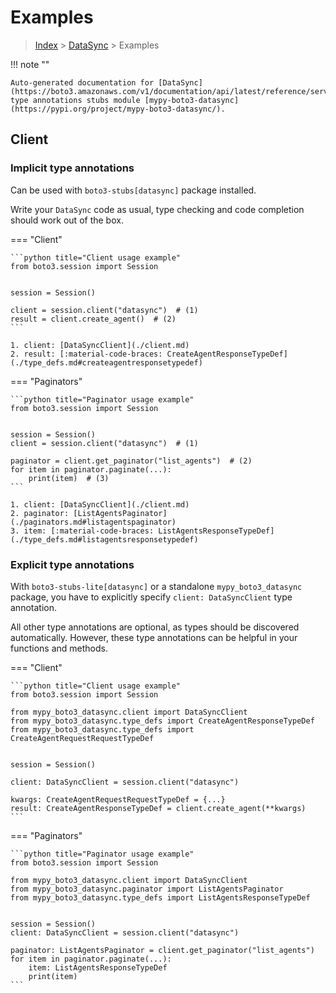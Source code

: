# Examples

> [Index](../README.md) > [DataSync](./README.md) > Examples

!!! note ""

    Auto-generated documentation for [DataSync](https://boto3.amazonaws.com/v1/documentation/api/latest/reference/services/datasync.html#DataSync)
    type annotations stubs module [mypy-boto3-datasync](https://pypi.org/project/mypy-boto3-datasync/).

## Client

### Implicit type annotations

Can be used with `boto3-stubs[datasync]` package installed.

Write your `DataSync` code as usual,
type checking and code completion should work out of the box.


=== "Client"

    ```python title="Client usage example"
    from boto3.session import Session


    session = Session()

    client = session.client("datasync")  # (1)
    result = client.create_agent()  # (2)
    ```

    1. client: [DataSyncClient](./client.md)
    2. result: [:material-code-braces: CreateAgentResponseTypeDef](./type_defs.md#createagentresponsetypedef) 



=== "Paginators"

    ```python title="Paginator usage example"
    from boto3.session import Session


    session = Session()
    client = session.client("datasync")  # (1)

    paginator = client.get_paginator("list_agents")  # (2)
    for item in paginator.paginate(...):
        print(item)  # (3)
    ```

    1. client: [DataSyncClient](./client.md)
    2. paginator: [ListAgentsPaginator](./paginators.md#listagentspaginator)
    3. item: [:material-code-braces: ListAgentsResponseTypeDef](./type_defs.md#listagentsresponsetypedef) 




### Explicit type annotations

With `boto3-stubs-lite[datasync]`
or a standalone `mypy_boto3_datasync` package, you have to explicitly specify `client: DataSyncClient` type annotation.

All other type annotations are optional, as types should be discovered automatically.
However, these type annotations can be helpful in your functions and methods.


=== "Client"

    ```python title="Client usage example"
    from boto3.session import Session

    from mypy_boto3_datasync.client import DataSyncClient
    from mypy_boto3_datasync.type_defs import CreateAgentResponseTypeDef
    from mypy_boto3_datasync.type_defs import CreateAgentRequestRequestTypeDef


    session = Session()

    client: DataSyncClient = session.client("datasync")

    kwargs: CreateAgentRequestRequestTypeDef = {...}
    result: CreateAgentResponseTypeDef = client.create_agent(**kwargs)
    ```



=== "Paginators"

    ```python title="Paginator usage example"
    from boto3.session import Session

    from mypy_boto3_datasync.client import DataSyncClient
    from mypy_boto3_datasync.paginator import ListAgentsPaginator
    from mypy_boto3_datasync.type_defs import ListAgentsResponseTypeDef


    session = Session()
    client: DataSyncClient = session.client("datasync")

    paginator: ListAgentsPaginator = client.get_paginator("list_agents")
    for item in paginator.paginate(...):
        item: ListAgentsResponseTypeDef
        print(item)
    ```




